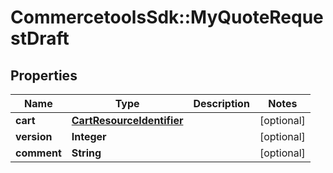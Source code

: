 # CommercetoolsSdk::MyQuoteRequestDraft

## Properties
Name | Type | Description | Notes
------------ | ------------- | ------------- | -------------
**cart** | [**CartResourceIdentifier**](CartResourceIdentifier.md) |  | [optional] 
**version** | **Integer** |  | [optional] 
**comment** | **String** |  | [optional] 

